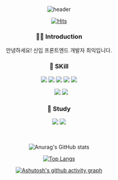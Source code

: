 <div align="center">
  
![header](https://capsule-render.vercel.app/api?type=Waving&color=75BDE0&height=250&section=header&text=Welcome!&desc=to%20🧑🏻‍💻%20Choi-ik%20Profile&fontSize=50%&fontColor=ffffff )

[![Hits](https://hits.seeyoufarm.com/api/count/incr/badge.svg?url=https%3A%2F%2Fgithub.com%2Fchoi-ik&count_bg=%2314B0DB&title_bg=%23555555&icon=airplayvideo.svg&icon_color=%23F4EFEF&title=visitant&edgeflat=false)](https://hits.seeyoufarm.com)
  
### 👨‍💻 Introduction
  안녕하세요! 신입 프론트엔드 개발자 최익입니다.
  
### 📌 SKill
  <img src="https://img.shields.io/badge/HTML5-E34F26?style=flat&logo=HTML5&logoColor=white"/>
  <img src="https://img.shields.io/badge/CSS3-1572B6?style=flat&logo=CSS3&logoColor=white"/>
  <img src="https://img.shields.io/badge/JavaScript-F7DF1E?style=flat&logo=JavaScript&logoColor=white"/>
  <img src="https://img.shields.io/badge/React-61DAFB?style=flat&logo=React&logoColor=white"/>
  <img src="https://img.shields.io/badge/Redux-764ABC?style=flat&logo=Redux&logoColor=white"/>  
  
  ㅤ<img src="https://img.shields.io/badge/Tailwind CSS-06B6D4?style=flat&logo=Tailwind CSS&logoColor=white"/>
  <img src="https://img.shields.io/badge/python-3776AB?style=flat&logo=python&logoColor=white"/>
 
### 📖 Study
  <img src="https://img.shields.io/badge/next.js-000000?style=flat&logo=next.js&logoColor=white"/>
  <img src="https://img.shields.io/badge/typescript-3178C6?style=flat&logo=typescript&logoColor=white"/>

  ㅤ
  
![Anurag's GitHub stats](https://github-readme-stats.vercel.app/api?username=choi-ik&show_icons=true&theme=tokyonight)
  
[![Top Langs](https://github-readme-stats.vercel.app/api/top-langs/?username=choi-ik&layout=compact)](https://github.com/choi-ik/github-readme-stats)

[![Ashutosh's github activity graph](https://github-readme-activity-graph.vercel.app/graph?username=choi-ik&theme=react-dark)](https://github.com/ashutosh00710/github-readme-activity-graph)

</div>
